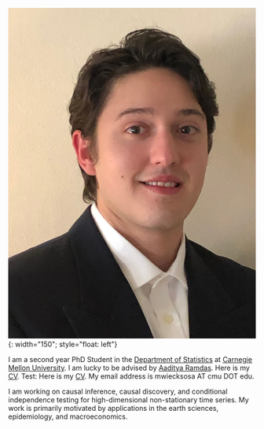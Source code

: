 ![image](/assets/images/WieckSosaMichael_headshot.JPG){: width="150"; style="float: left"} 

I am a second year PhD Student in the [Department of Statistics](https://www.stat.cmu.edu/) at [Carnegie Mellon University](https://www.cmu.edu/). I am lucky to be advised by [Aaditya Ramdas](https://www.stat.cmu.edu/~aramdas/). Here is my [CV](https://github.com/mwiecksosa/cv/blob/main/CV_WieckSosaMichael_2024.pdf). Test: Here is my [CV](https://mwiecksosa.github.io/cv.pdf). My email address is mwiecksosa AT cmu DOT edu. 

I am working on causal inference, causal discovery, and conditional independence testing for high-dimensional non-stationary time series. My work is primarily motivated by applications in the earth sciences, epidemiology, and macroeconomics. 



